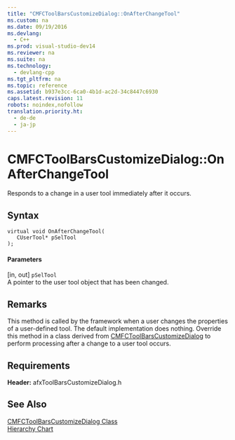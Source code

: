```yaml
---
title: "CMFCToolBarsCustomizeDialog::OnAfterChangeTool"
ms.custom: na
ms.date: 09/19/2016
ms.devlang: 
  - C++
ms.prod: visual-studio-dev14
ms.reviewer: na
ms.suite: na
ms.technology: 
  - devlang-cpp
ms.tgt_pltfrm: na
ms.topic: reference
ms.assetid: b937e3cc-6ca0-4b1d-ac2d-34c8447c6930
caps.latest.revision: 11
robots: noindex,nofollow
translation.priority.ht: 
  - de-de
  - ja-jp
---
```

# CMFCToolBarsCustomizeDialog::OnAfterChangeTool
Responds to a change in a user tool immediately after it occurs.  
  
## Syntax  
  
```  
virtual void OnAfterChangeTool(  
   CUserTool* pSelTool   
);  
```  
  
#### Parameters  
 [in, out] `pSelTool`  
 A pointer to the user tool object that has been changed.  
  
## Remarks  
 This method is called by the framework when a user changes the properties of a user-defined tool. The default implementation does nothing. Override this method in a class derived from [CMFCToolBarsCustomizeDialog](../vs140/CMFCToolBarsCustomizeDialog-Class.md) to perform processing after a change to a user tool occurs.  
  
## Requirements  
 **Header:** afxToolBarsCustomizeDialog.h  
  
## See Also  
 [CMFCToolBarsCustomizeDialog Class](../vs140/CMFCToolBarsCustomizeDialog-Class.md)   
 [Hierarchy Chart](../vs140/Hierarchy-Chart.md)